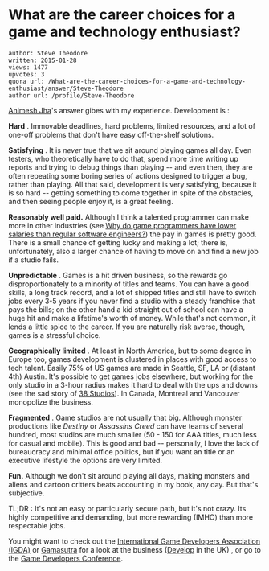 # What are the career choices for a game and technology enthusiast?

	author: Steve Theodore
	written: 2015-01-28
	views: 1477
	upvotes: 3
	quora url: /What-are-the-career-choices-for-a-game-and-technology-enthusiast/answer/Steve-Theodore
	author url: /profile/Steve-Theodore


[Animesh Jha](https://www.quora.com/profile/Animesh-Jha-2)'s answer gibes with my experience. Development is :

__Hard__ . Immovable deadlines, hard problems, limited resources, and a lot of one-off problems that don't have easy off-the-shelf solutions.

__Satisfying__ . It is _never_  true that we sit around playing games all day. Even testers, who theoretically have to do that, spend more time writing up reports and trying to debug things than playing -- and even then, they are often repeating some boring series of actions designed to trigger a bug, rather than playing. All that said, development is very satisfying, because it is so hard -- getting something to come together in spite of the obstacles, and then seeing people enjoy it, is a great feeling.

__Reasonably well paid.__  Although I think a talented programmer can make more in other industries (see [Why do game programmers have lower salaries than regular software engineers?](https://www.quora.com/Why-do-game-programmers-have-lower-salaries-than-regular-software-engineers)) the pay in games is pretty good. There is a small chance of getting lucky and making a lot; there is, unfortunately, also a larger chance of having to move on and find a new job if a studio fails.

__Unpredictable__ . Games is a hit driven business, so the rewards go disproportionately to a minority of titles and teams. You can have a good skills, a long track record, and a lot of shipped titles and still have to switch jobs every 3-5 years if you never find a studio with a steady franchise that pays the bills; on the other hand a kid straight out of school can have a huge hit and make a lifetime's worth of money. While that's not common, it lends a little spice to the career. If you are naturally risk averse, though, games is a stressful choice.

__Geographically limited__ . At least in North America, but to some degree in Europe too, games development is clustered in places with good access to tech talent. Easily 75% of US games are made in Seattle, SF, LA or (distant 4th) Austin. It's possible to get games jobs elsewhere, but working for the only studio in a 3-hour radius makes it hard to deal with the ups and downs (see the sad story of [38 Studios](http://en.wikipedia.org/wiki/38_Studios)). In Canada, Montreal and Vancouver monopolize the business.

__Fragmented__ . Game studios are not usually that big. Although monster productions like _Destiny_  or _Assassins Creed_  can have teams of several hundred, most studios are much smaller (50 - 150 for AAA titles, much less for casual and mobile). This is good and bad -- personally, I love the lack of bureaucracy and minimal office politics, but if you want an title or an executive lifestyle the options are very limited. 

__Fun.__ Although we don't sit around playing all days, making monsters and aliens and cartoon critters beats accounting in my book, any day. But that's subjective.

TL;DR : It's not an easy or particularly secure path, but it's not crazy. Its highly competitive and demanding, but more rewarding (IMHO) than more respectable jobs. 

You might want to check out the [International Game Developers Association (IGDA)](http://www.igda.org/) or [Gamasutra](http://www.gamasutra.com/) for a look at the business ([Develop](http://www.develop-online.net/in) in the UK) , or go to the [Game Developers Conference](http://www.gdconf.com/).

